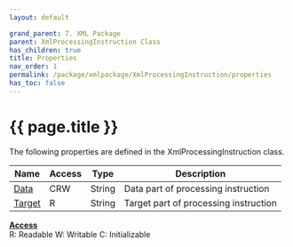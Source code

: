 ```yaml
---
layout: default

grand_parent: 7. XML Package
parent: XmlProcessingInstruction Class
has_children: true
title: Properties
nav_order: 1
permalink: /package/xmlpackage/XmlProcessingInstruction/properties
has_toc: false
---
```

# {{ page.title }}

The following properties are defined in the XmlProcessingInstruction class.

|Name       | Access | Type   | Description |
|----------	|--------|--------|-------------|
| [Data](/package/xmlpackage/xmlprocesssinginstruction/properties/data) | CRW | String | Data part of processing instruction|
| [Target](/package/xmlpackage/xmlprocesssinginstruction/properties/target) | R | String | Target part of processing instruction|

<u><b>Access</b></u><br>
R: Readable
W: Writable
C: Initializable
